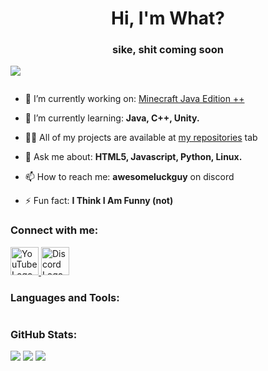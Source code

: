 <h1 align="center">Hi, I'm What?</h1>
<h3 align="center">sike, shit coming soon</h3>

![](https://komarev.com/ghpvc/?username=sussygamedeveloper&style=flat)

<picture>
  <source media="(prefers-color-scheme: dark)" srcset="https://github-profile-trophy.vercel.app/?username=sussygamedeveloper&no-bg=true&no-frame=true&theme=onestar">
  <source media="(prefers-color-scheme: light)" srcset="https://github-profile-trophy.vercel.app/?username=sussygamedeveloper&no-bg=true&no-frame=true&theme=oldie">
  <img alt="" src="">
</picture>

- 🔭 I’m currently working on: [Minecraft Java Edition ++](https://github.com/sussygamedeveloper/JavaEditionPlusPlus)

- 🌱 I’m currently learning: **Java, C++, Unity.**

- 👨‍💻 All of my projects are available at [my repositories](https://github.com/sussygamedeveloper?tab=repositories) tab

- 💬 Ask me about: **HTML5, Javascript, Python, Linux.**

- 📫 How to reach me: **awesomeluckguy** on discord

- ⚡ Fun fact: **I Think I Am Funny (not)**

### Connect with me:
<a href="https://www.youtube.com/@awesomeluckguy">
  <img src="https://www.svgrepo.com/show/448261/youtube.svg" alt="YouTube Logo" width="45px">
</a>
<a href="https://discord.gg/hbX8eVEd69">
  <img src="https://skillicons.dev/icons?i=discord" alt="Discord Logo" width="45px">
</a>

### Languages and Tools:

<picture>
  <source media="(prefers-color-scheme: dark)" srcset="https://skillicons.dev/icons?i=androidstudio%2Cbash%2Cblender%2Ccpp%2Ccss%2Chtml%2Cjava%2Cjs%2Clinux%2Cnginx%2Cnodejs%2Cpy%2Cunity%2Cunreal">
  <source media="(prefers-color-scheme: light)" srcset="https://skillicons.dev/icons?i=androidstudio%2Cbash%2Cblender%2Ccpp%2Ccss%2Chtml%2Cjava%2Cjs%2Clinux%2Cnginx%2Cnodejs%2Cpy%2Cunity%2Cunreal&theme=light">
  <img alt="" src="">
</picture>

### GitHub Stats:
![](https://github-readme-stats.vercel.app/api/top-langs?username=sussygamedeveloper&show_icons=true&locale=en&layout=compact&theme=transparent&hide_border=true)
![](https://github-readme-stats.vercel.app/api?username=sussygamedeveloper&show_icons=true&locale=en&theme=transparent&hide_border=true)
![](https://github-readme-streak-stats.herokuapp.com/?user=sussygamedeveloper&hide_border=true&theme=transparent)
